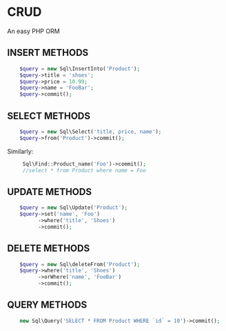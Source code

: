 # CRUD
An easy PHP ORM

INSERT METHODS
------- 
```php 
    $query = new Sql\InsertInto('Product');
    $query->title = 'shoes';
    $query->price = 10.99;
    $query->name = 'FooBar';
    $query->commit();
```
SELECT METHODS
-------
```php
    $query = new Sql\Select('title, price, name');
    $query->from('Product')->commit();
```   
Similarly:
```php
	 Sql\Find::Product_name('Foo')->commit();
	 //select * from Product where name = Foo
```

UPDATE METHODS
-------
```php
    $query = new Sql\Update('Product');
    $query->set('name', 'Foo')
    	  ->where('title', 'Shoes')
          ->commit();
```
DELETE METHODS
-------
```php
    $query = new Sql\deleteFrom('Product');
    $query->where('title', 'Shoes')
    	  ->orWhere('name', 'FooBar')
          ->commit(); 
```    
QUERY METHODS
-------
```php
    new Sql\Query('SELECT * FROM Product WHERE `id` = 10')->commit();
```    


